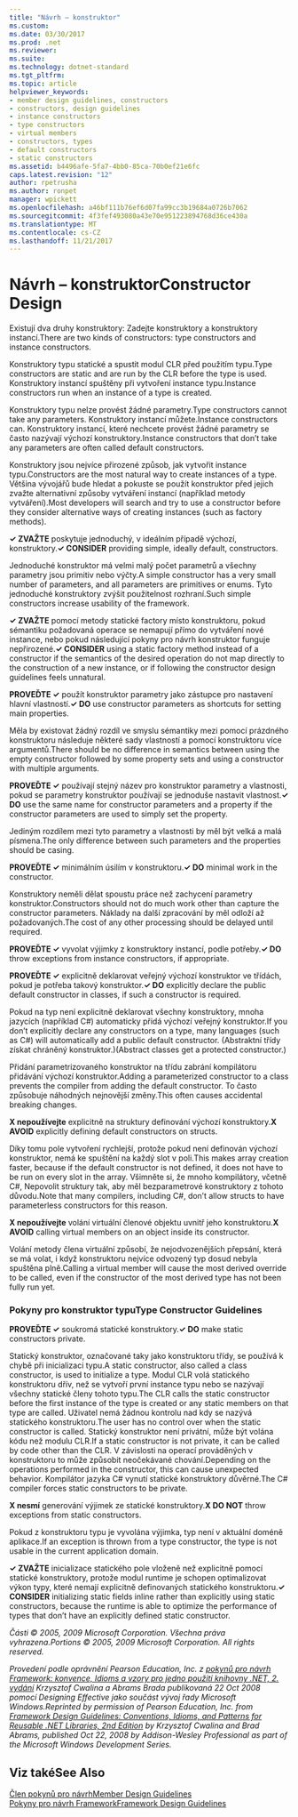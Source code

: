 ```yaml
---
title: "Návrh – konstruktor"
ms.custom: 
ms.date: 03/30/2017
ms.prod: .net
ms.reviewer: 
ms.suite: 
ms.technology: dotnet-standard
ms.tgt_pltfrm: 
ms.topic: article
helpviewer_keywords:
- member design guidelines, constructors
- constructors, design guidelines
- instance constructors
- type constructors
- virtual members
- constructors, types
- default constructors
- static constructors
ms.assetid: b4496afe-5fa7-4bb0-85ca-70b0ef21e6fc
caps.latest.revision: "12"
author: rpetrusha
ms.author: ronpet
manager: wpickett
ms.openlocfilehash: a46bf111b76ef6d07fa99cc3b19684a0726b7062
ms.sourcegitcommit: 4f3fef493080a43e70e951223894768d36ce430a
ms.translationtype: MT
ms.contentlocale: cs-CZ
ms.lasthandoff: 11/21/2017
---
```

# <a name="constructor-design"></a><span data-ttu-id="845a5-102">Návrh – konstruktor</span><span class="sxs-lookup"><span data-stu-id="845a5-102">Constructor Design</span></span>
<span data-ttu-id="845a5-103">Existují dva druhy konstruktory: Zadejte konstruktory a konstruktory instancí.</span><span class="sxs-lookup"><span data-stu-id="845a5-103">There are two kinds of constructors: type constructors and instance constructors.</span></span>  
  
 <span data-ttu-id="845a5-104">Konstruktory typu statické a spustit modul CLR před použitím typu.</span><span class="sxs-lookup"><span data-stu-id="845a5-104">Type constructors are static and are run by the CLR before the type is used.</span></span> <span data-ttu-id="845a5-105">Konstruktory instancí spuštěny při vytvoření instance typu.</span><span class="sxs-lookup"><span data-stu-id="845a5-105">Instance constructors run when an instance of a type is created.</span></span>  
  
 <span data-ttu-id="845a5-106">Konstruktory typu nelze provést žádné parametry.</span><span class="sxs-lookup"><span data-stu-id="845a5-106">Type constructors cannot take any parameters.</span></span> <span data-ttu-id="845a5-107">Konstruktory instancí můžete.</span><span class="sxs-lookup"><span data-stu-id="845a5-107">Instance constructors can.</span></span> <span data-ttu-id="845a5-108">Konstruktory instancí, které nechcete provést žádné parametry se často nazývají výchozí konstruktory.</span><span class="sxs-lookup"><span data-stu-id="845a5-108">Instance constructors that don’t take any parameters are often called default constructors.</span></span>  
  
 <span data-ttu-id="845a5-109">Konstruktory jsou nejvíce přirozené způsob, jak vytvořit instance typu.</span><span class="sxs-lookup"><span data-stu-id="845a5-109">Constructors are the most natural way to create instances of a type.</span></span> <span data-ttu-id="845a5-110">Většina vývojářů bude hledat a pokuste se použít konstruktor před jejich zvažte alternativní způsoby vytváření instancí (například metody vytváření).</span><span class="sxs-lookup"><span data-stu-id="845a5-110">Most developers will search and try to use a constructor before they consider alternative ways of creating instances (such as factory methods).</span></span>  
  
 <span data-ttu-id="845a5-111">**✓ ZVAŽTE** poskytuje jednoduchý, v ideálním případě výchozí, konstruktory.</span><span class="sxs-lookup"><span data-stu-id="845a5-111">**✓ CONSIDER** providing simple, ideally default, constructors.</span></span>  
  
 <span data-ttu-id="845a5-112">Jednoduché konstruktor má velmi malý počet parametrů a všechny parametry jsou primitiv nebo výčty.</span><span class="sxs-lookup"><span data-stu-id="845a5-112">A simple constructor has a very small number of parameters, and all parameters are primitives or enums.</span></span> <span data-ttu-id="845a5-113">Tyto jednoduché konstruktory zvýšit použitelnost rozhraní.</span><span class="sxs-lookup"><span data-stu-id="845a5-113">Such simple constructors increase usability of the framework.</span></span>  
  
 <span data-ttu-id="845a5-114">**✓ ZVAŽTE** pomocí metody statické factory místo konstruktoru, pokud sémantiku požadovaná operace se nemapují přímo do vytváření nové instance, nebo pokud následující pokyny pro návrh konstruktor funguje nepřirozené.</span><span class="sxs-lookup"><span data-stu-id="845a5-114">**✓ CONSIDER** using a static factory method instead of a constructor if the semantics of the desired operation do not map directly to the construction of a new instance, or if following the constructor design guidelines feels unnatural.</span></span>  
  
 <span data-ttu-id="845a5-115">**PROVEĎTE ✓** použít konstruktor parametry jako zástupce pro nastavení hlavní vlastností.</span><span class="sxs-lookup"><span data-stu-id="845a5-115">**✓ DO** use constructor parameters as shortcuts for setting main properties.</span></span>  
  
 <span data-ttu-id="845a5-116">Měla by existovat žádný rozdíl ve smyslu sémantiky mezi pomocí prázdného konstruktoru následuje některé sady vlastností a pomocí konstruktoru více argumentů.</span><span class="sxs-lookup"><span data-stu-id="845a5-116">There should be no difference in semantics between using the empty constructor followed by some property sets and using a constructor with multiple arguments.</span></span>  
  
 <span data-ttu-id="845a5-117">**PROVEĎTE ✓** používají stejný název pro konstruktor parametry a vlastnosti, pokud se parametry konstruktor používají se jednoduše nastavit vlastnost.</span><span class="sxs-lookup"><span data-stu-id="845a5-117">**✓ DO** use the same name for constructor parameters and a property if the constructor parameters are used to simply set the property.</span></span>  
  
 <span data-ttu-id="845a5-118">Jediným rozdílem mezi tyto parametry a vlastnosti by měl být velká a malá písmena.</span><span class="sxs-lookup"><span data-stu-id="845a5-118">The only difference between such parameters and the properties should be casing.</span></span>  
  
 <span data-ttu-id="845a5-119">**PROVEĎTE ✓** minimálním úsilím v konstruktoru.</span><span class="sxs-lookup"><span data-stu-id="845a5-119">**✓ DO** minimal work in the constructor.</span></span>  
  
 <span data-ttu-id="845a5-120">Konstruktory neměli dělat spoustu práce než zachycení parametry konstruktor.</span><span class="sxs-lookup"><span data-stu-id="845a5-120">Constructors should not do much work other than capture the constructor parameters.</span></span> <span data-ttu-id="845a5-121">Náklady na další zpracování by měl odloží až požadovaných.</span><span class="sxs-lookup"><span data-stu-id="845a5-121">The cost of any other processing should be delayed until required.</span></span>  
  
 <span data-ttu-id="845a5-122">**PROVEĎTE ✓** vyvolat výjimky z konstruktory instancí, podle potřeby.</span><span class="sxs-lookup"><span data-stu-id="845a5-122">**✓ DO** throw exceptions from instance constructors, if appropriate.</span></span>  
  
 <span data-ttu-id="845a5-123">**PROVEĎTE ✓** explicitně deklarovat veřejný výchozí konstruktor ve třídách, pokud je potřeba takový konstruktor.</span><span class="sxs-lookup"><span data-stu-id="845a5-123">**✓ DO** explicitly declare the public default constructor in classes, if such a constructor is required.</span></span>  
  
 <span data-ttu-id="845a5-124">Pokud na typ není explicitně deklarovat všechny konstruktory, mnoha jazycích (například C#) automaticky přidá výchozí veřejný konstruktor.</span><span class="sxs-lookup"><span data-stu-id="845a5-124">If you don’t explicitly declare any constructors on a type, many languages (such as C#) will automatically add a public default constructor.</span></span> <span data-ttu-id="845a5-125">(Abstraktní třídy získat chráněný konstruktor.)</span><span class="sxs-lookup"><span data-stu-id="845a5-125">(Abstract classes get a protected constructor.)</span></span>  
  
 <span data-ttu-id="845a5-126">Přidání parametrizovaného konstruktor na třídu zabrání kompilátoru přidávání výchozí konstruktor.</span><span class="sxs-lookup"><span data-stu-id="845a5-126">Adding a parameterized constructor to a class prevents the compiler from adding the default constructor.</span></span> <span data-ttu-id="845a5-127">To často způsobuje náhodných nejnovější změny.</span><span class="sxs-lookup"><span data-stu-id="845a5-127">This often causes accidental breaking changes.</span></span>  
  
 <span data-ttu-id="845a5-128">**X nepoužívejte** explicitně na struktury definování výchozí konstruktory.</span><span class="sxs-lookup"><span data-stu-id="845a5-128">**X AVOID** explicitly defining default constructors on structs.</span></span>  
  
 <span data-ttu-id="845a5-129">Díky tomu pole vytvoření rychlejší, protože pokud není definován výchozí konstruktor, nemá ke spuštění na každý slot v poli.</span><span class="sxs-lookup"><span data-stu-id="845a5-129">This makes array creation faster, because if the default constructor is not defined, it does not have to be run on every slot in the array.</span></span> <span data-ttu-id="845a5-130">Všimněte si, že mnoho kompilátory, včetně C#, Nepovolit struktury tak, aby měl bezparametrové konstruktory z tohoto důvodu.</span><span class="sxs-lookup"><span data-stu-id="845a5-130">Note that many compilers, including C#, don’t allow structs to have parameterless constructors for this reason.</span></span>  
  
 <span data-ttu-id="845a5-131">**X nepoužívejte** volání virtuální členové objektu uvnitř jeho konstruktoru.</span><span class="sxs-lookup"><span data-stu-id="845a5-131">**X AVOID** calling virtual members on an object inside its constructor.</span></span>  
  
 <span data-ttu-id="845a5-132">Volání metody člena virtuální způsobí, že nejodvozenějších přepsání, která se má volat, i když konstruktoru nejvíce odvozený typ dosud nebyla spuštěna plně.</span><span class="sxs-lookup"><span data-stu-id="845a5-132">Calling a virtual member will cause the most derived override to be called, even if the constructor of the most derived type has not been fully run yet.</span></span>  
  
### <a name="type-constructor-guidelines"></a><span data-ttu-id="845a5-133">Pokyny pro konstruktor typu</span><span class="sxs-lookup"><span data-stu-id="845a5-133">Type Constructor Guidelines</span></span>  
 <span data-ttu-id="845a5-134">**PROVEĎTE ✓** soukromá statické konstruktory.</span><span class="sxs-lookup"><span data-stu-id="845a5-134">**✓ DO** make static constructors private.</span></span>  
  
 <span data-ttu-id="845a5-135">Statický konstruktor, označované taky jako konstruktoru třídy, se používá k chybě při inicializaci typu.</span><span class="sxs-lookup"><span data-stu-id="845a5-135">A static constructor, also called a class constructor, is used to initialize a type.</span></span> <span data-ttu-id="845a5-136">Modul CLR volá statického konstruktoru dřív, než se vytvoří první instance typu nebo se nazývají všechny statické členy tohoto typu.</span><span class="sxs-lookup"><span data-stu-id="845a5-136">The CLR calls the static constructor before the first instance of the type is created or any static members on that type are called.</span></span> <span data-ttu-id="845a5-137">Uživatel nemá žádnou kontrolu nad kdy se nazývá statického konstruktoru.</span><span class="sxs-lookup"><span data-stu-id="845a5-137">The user has no control over when the static constructor is called.</span></span> <span data-ttu-id="845a5-138">Statický konstruktor není privátní, může být volána kódu než modulu CLR.</span><span class="sxs-lookup"><span data-stu-id="845a5-138">If a static constructor is not private, it can be called by code other than the CLR.</span></span> <span data-ttu-id="845a5-139">V závislosti na operací prováděných v konstruktoru to může způsobit neočekávané chování.</span><span class="sxs-lookup"><span data-stu-id="845a5-139">Depending on the operations performed in the constructor, this can cause unexpected behavior.</span></span> <span data-ttu-id="845a5-140">Kompilátor jazyka C# vynutí statické konstruktory důvěrné.</span><span class="sxs-lookup"><span data-stu-id="845a5-140">The C# compiler forces static constructors to be private.</span></span>  
  
 <span data-ttu-id="845a5-141">**X nesmí** generování výjimek ze statické konstruktory.</span><span class="sxs-lookup"><span data-stu-id="845a5-141">**X DO NOT** throw exceptions from static constructors.</span></span>  
  
 <span data-ttu-id="845a5-142">Pokud z konstruktoru typu je vyvolána výjimka, typ není v aktuální doméně aplikace.</span><span class="sxs-lookup"><span data-stu-id="845a5-142">If an exception is thrown from a type constructor, the type is not usable in the current application domain.</span></span>  
  
 <span data-ttu-id="845a5-143">**✓ ZVAŽTE** inicializace statického pole vloženě než explicitně pomocí statické konstruktory, protože modul runtime je schopen optimalizovat výkon typy, které nemají explicitně definovaných statického konstruktoru.</span><span class="sxs-lookup"><span data-stu-id="845a5-143">**✓ CONSIDER** initializing static fields inline rather than explicitly using static constructors, because the runtime is able to optimize the performance of types that don’t have an explicitly defined static constructor.</span></span>  
  
 <span data-ttu-id="845a5-144">*Části © 2005, 2009 Microsoft Corporation. Všechna práva vyhrazena.*</span><span class="sxs-lookup"><span data-stu-id="845a5-144">*Portions © 2005, 2009 Microsoft Corporation. All rights reserved.*</span></span>  
  
 <span data-ttu-id="845a5-145">*Provedení podle oprávnění Pearson Education, Inc. z [pokynů pro návrh Framework: konvence, Idioms a vzory pro jedno použití knihovny .NET, 2. vydání](http://www.informit.com/store/framework-design-guidelines-conventions-idioms-and-9780321545619) Krzysztof Cwalina a Abrams Brada publikovaná 22 Oct 2008 pomocí Designing Effective jako součást vývoj řady Microsoft Windows.*</span><span class="sxs-lookup"><span data-stu-id="845a5-145">*Reprinted by permission of Pearson Education, Inc. from [Framework Design Guidelines: Conventions, Idioms, and Patterns for Reusable .NET Libraries, 2nd Edition](http://www.informit.com/store/framework-design-guidelines-conventions-idioms-and-9780321545619) by Krzysztof Cwalina and Brad Abrams, published Oct 22, 2008 by Addison-Wesley Professional as part of the Microsoft Windows Development Series.*</span></span>  
  
## <a name="see-also"></a><span data-ttu-id="845a5-146">Viz také</span><span class="sxs-lookup"><span data-stu-id="845a5-146">See Also</span></span>  
 [<span data-ttu-id="845a5-147">Člen pokynů pro návrh</span><span class="sxs-lookup"><span data-stu-id="845a5-147">Member Design Guidelines</span></span>](../../../docs/standard/design-guidelines/member.md)  
 [<span data-ttu-id="845a5-148">Pokyny pro návrh Framework</span><span class="sxs-lookup"><span data-stu-id="845a5-148">Framework Design Guidelines</span></span>](../../../docs/standard/design-guidelines/index.md)
